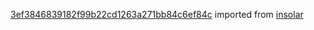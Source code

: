 [3ef3846839182f99b22cd1263a271bb84c6ef84c](https://github.com/insolar/insolar/commit/3ef3846839182f99b22cd1263a271bb84c6ef84c) imported from [insolar](https://github.com/insolar/insolar)
